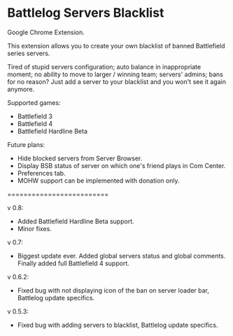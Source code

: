 Battlelog Servers Blacklist
=========================

Google Chrome Extension.

This extension allows you to create your own blacklist of banned Battlefield series servers.

Tired of stupid servers configuration; auto balance in inappropriate moment; no ability to move to larger / winning team; servers' admins; bans for no reason? Just add a server to your blacklist and you won't see it again anymore.

Supported games:
- Battlefield 3
- Battlefield 4
- Battlefield Hardline Beta
 
Future plans:
- Hide blocked servers from Server Browser.
- Display BSB status of server on which one's friend plays in Com Center.
- Preferences tab.
- MOHW support can be implemented with donation only.

=========================

v 0.8:
- Added Battlefield Hardline Beta support.
- Minor fixes.

v 0.7:
- Biggest update ever. Added global servers status and global comments. Finally added full Battlefield 4 support.

v 0.6.2:
- Fixed bug with not displaying icon of the ban on server loader bar, Battlelog update specifics.

v 0.5.3:
- Fixed bug with adding servers to blacklist, Battlelog update specifics.
